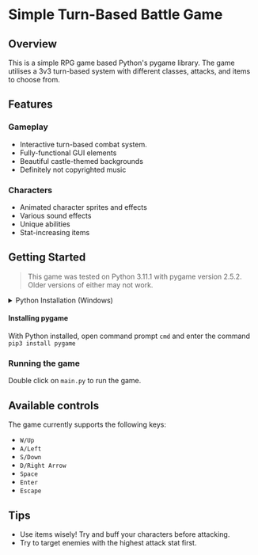 # Simple Turn-Based Battle Game

## Overview
This is a simple RPG game based Python's pygame library. The game utilises a 3v3 turn-based system with different classes, attacks, and items to choose from.

## Features
### Gameplay
* Interactive turn-based combat system.
* Fully-functional GUI elements
* Beautiful castle-themed backgrounds
* Definitely not copyrighted music
### Characters
* Animated character sprites and effects
* Various sound effects
* Unique abilities
* Stat-increasing items

## Getting Started
> This game was tested on Python 3.11.1 with pygame version 2.5.2. <br>Older versions of either may not work.


<details>
  <summary>Python Installation (Windows)</summary><br>
  Download Python from https://www.python.org/downloads (recommended version: 3.11.8)<br>
  Go to the page and select the 64-bit Windows installer located at the bottom of the page. Download and run the installer.<br><br>
  <b>IMPORTANT: Make sure you check the PATH option when installing!</b> Also disable the path length limit as well to avoid future headaches.
</details>

#### Installing pygame
With Python installed, open command prompt `cmd` and enter the command `pip3 install pygame`

### Running the game
Double click on `main.py` to run the game. <br>

## Available controls
The game currently supports the following keys:<br>
- `W/Up`
- `A/Left`
- `S/Down`
- `D/Right Arrow`
- `Space`
- `Enter`
- `Escape`

## Tips
* Use items wisely! Try and buff your characters before attacking.
* Try to target enemies with the highest attack stat first.
